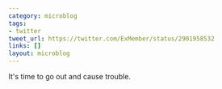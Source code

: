 ```yaml
---
category: microblog
tags:
- twitter
tweet_url: https://twitter.com/ExMember/status/2901958532
links: []
layout: microblog
---
```

It's time to go out and cause trouble.

